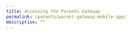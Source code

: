 ```yaml
---
title: Accessing the Parents Gateway
permalink: /parents/parent-gateway-mobile-app/
description: ""
---
```


